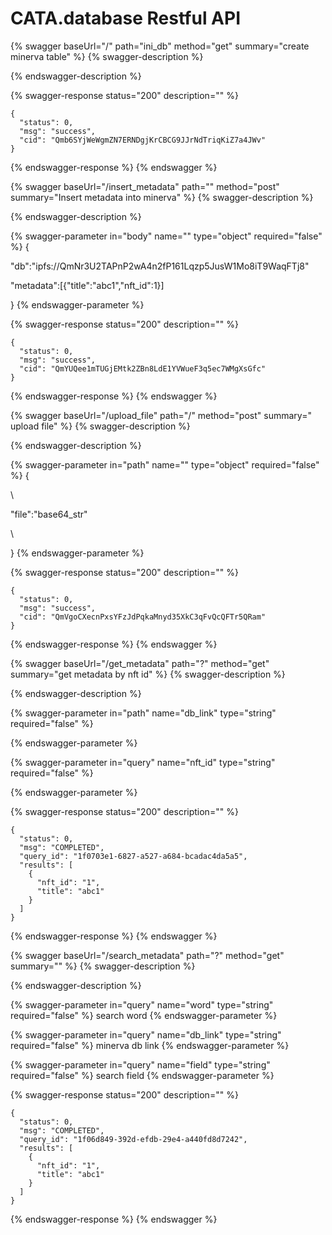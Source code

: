 # CATA.database Restful API

{% swagger baseUrl="/" path="ini_db" method="get" summary="create minerva table" %}
{% swagger-description %}

{% endswagger-description %}

{% swagger-response status="200" description="" %}
```
{
  "status": 0,
  "msg": "success",
  "cid": "Qmb6SYjWeWgmZN7ERNDgjKrCBCG9JJrNdTriqKiZ7a4JWv"
}
```
{% endswagger-response %}
{% endswagger %}

{% swagger baseUrl="/insert_metadata" path="" method="post" summary="Insert metadata into minerva" %}
{% swagger-description %}

{% endswagger-description %}

{% swagger-parameter in="body" name="" type="object" required="false" %}
{

"db":"ipfs://QmNr3U2TAPnP2wA4n2fP161Lqzp5JusW1Mo8iT9WaqFTj8"

"metadata":\[{"title":"abc1","nft\_id":1}]

}
{% endswagger-parameter %}

{% swagger-response status="200" description="" %}
```
{
  "status": 0,
  "msg": "success",
  "cid": "QmYUQee1mTUGjEMtk2ZBn8LdE1YVWueF3q5ec7WMgXsGfc"
}
```
{% endswagger-response %}
{% endswagger %}

{% swagger baseUrl="/upload_file" path="/" method="post" summary=" upload file" %}
{% swagger-description %}

{% endswagger-description %}

{% swagger-parameter in="path" name="" type="object" required="false" %}
{

\\

"file":"base64\_str"

\\

}
{% endswagger-parameter %}

{% swagger-response status="200" description="" %}
```
{
  "status": 0,
  "msg": "success",
  "cid": "QmVgoCXecnPxsYFzJdPqkaMnyd35XkC3qFvQcQFTr5QRam"
}
```
{% endswagger-response %}
{% endswagger %}

{% swagger baseUrl="/get_metadata" path="?" method="get" summary="get metadata by nft id" %}
{% swagger-description %}

{% endswagger-description %}

{% swagger-parameter in="path" name="db_link" type="string" required="false" %}

{% endswagger-parameter %}

{% swagger-parameter in="query" name="nft_id" type="string" required="false" %}

{% endswagger-parameter %}

{% swagger-response status="200" description="" %}
```
{
  "status": 0,
  "msg": "COMPLETED",
  "query_id": "1f0703e1-6827-a527-a684-bcadac4da5a5",
  "results": [
    {
      "nft_id": "1",
      "title": "abc1"
    }
  ]
}
```
{% endswagger-response %}
{% endswagger %}

{% swagger baseUrl="/search_metadata" path="?" method="get" summary="" %}
{% swagger-description %}

{% endswagger-description %}

{% swagger-parameter in="query" name="word" type="string" required="false" %}
search word
{% endswagger-parameter %}

{% swagger-parameter in="query" name="db_link" type="string" required="false" %}
minerva db link
{% endswagger-parameter %}

{% swagger-parameter in="query" name="field" type="string" required="false" %}
search field
{% endswagger-parameter %}

{% swagger-response status="200" description="" %}
```
{
  "status": 0,
  "msg": "COMPLETED",
  "query_id": "1f06d849-392d-efdb-29e4-a440fd8d7242",
  "results": [
    {
      "nft_id": "1",
      "title": "abc1"
    }
  ]
}
```
{% endswagger-response %}
{% endswagger %}
